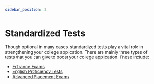 ```yaml
---
sidebar_position: 2
---
```


# Standardized Tests

Though optional in many cases, standardized tests play a vital role in strengthening your college application. There are mainly three types of tests that you can give to boost your college application. These include:

- [Entrance Exams](/docs/usa/basics/tests/entrance-exams/)
- [English Proficiency Tests](/docs/usa/basics/tests/ept/)
- [Advanced Placement Exams](/docs/usa/basics/tests/ap-exams/)